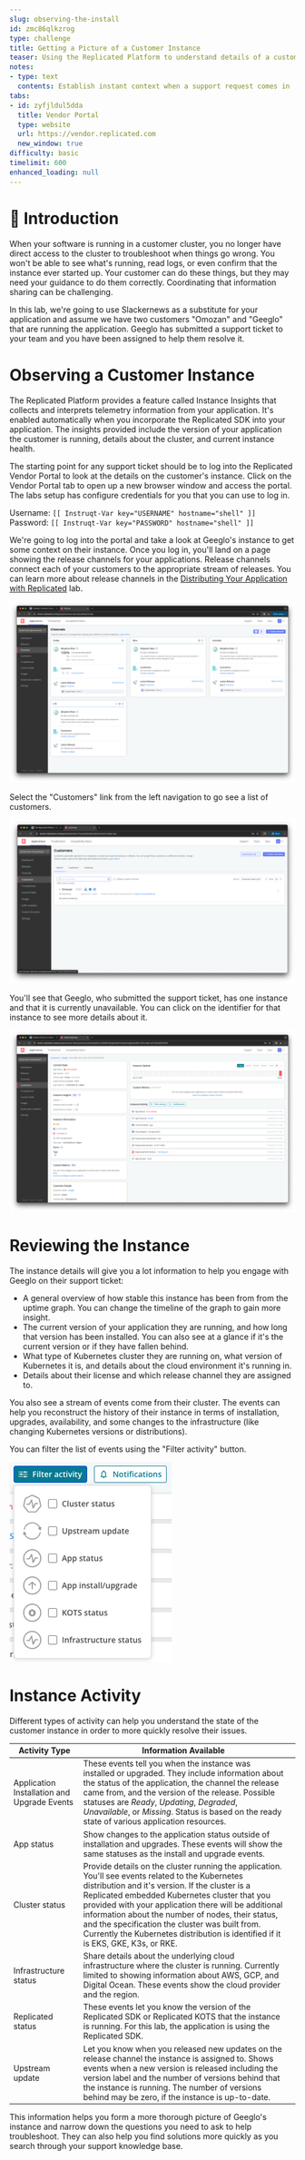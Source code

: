 ```yaml
---
slug: observing-the-install
id: zmc86qlkzrog
type: challenge
title: Getting a Picture of a Customer Instance
teaser: Using the Replicated Platform to understand details of a customer instance
notes:
- type: text
  contents: Establish instant context when a support request comes in
tabs:
- id: zyfjldul5dda
  title: Vendor Portal
  type: website
  url: https://vendor.replicated.com
  new_window: true
difficulty: basic
timelimit: 600
enhanced_loading: null
---
```



👋 Introduction
===============

When your software is running in a customer cluster, you no longer have direct
access to the cluster to troubleshoot when things go wrong. You won't be able
to see what's running, read logs, or even confirm that the instance ever
started up. Your customer can do these things, but they may need your guidance
to do them correctly. Coordinating that information sharing can be
challenging.

In this lab, we're going to use Slackernews as a substitute for your
application and assume we have two customers "Omozan" and "Geeglo" that are
running the application. Geeglo has submitted a support ticket to your team and
you have been assigned to help them resolve it.


Observing a Customer Instance
===============================

The Replicated Platform provides a feature called Instance Insights that
collects and interprets telemetry information from your application. It's
enabled automatically when you incorporate the Replicated SDK into your
application. The insights provided include the version of your application the
customer is running, details about the cluster, and current instance health.

The starting point for any support ticket should be to log into the
Replicated Vendor Portal to look at the details on the customer's instance.
Click on the Vendor Portal tab to open up a new browser window and access the
portal. The labs setup has configure credentials for you that you can use to
log in.

Username: `[[ Instruqt-Var key="USERNAME" hostname="shell" ]]`<br/>
Password: `[[ Instruqt-Var key="PASSWORD" hostname="shell" ]]`

We're going to log into the portal and take a look at Geeglo's instance to get
some context on their instance. Once you log in, you'll land on a page showing
the release channels for your applications. Release channels connect each of
your customers to the appropriate stream of releases. You can learn more about
release channels in the [Distributing Your Application with
Replicated](https://play.instruqt.com/replicated/tracks/distributing-with-replicated)
lab.

![Vendor Portal Landing Page with Release Channels](../assets/vendor-portal-landing.png)

Select the "Customers" link from the left navigation to go see a list of
customers.

![Customers Landing Page with Geeglo Showing an Unavailable Instance](../assets/customers-page.png)

You'll see that Geeglo, who submitted the support ticket, has one instance and
that it is currently unavailable. You can click on the identifier for that
instance to see more details about it.

![Geeglo Instance Details with Uptime Graph and Events](../assets/geeglo-outage.png)

Reviewing the Instance
======================

The instance details will give you a lot information to help you engage with
Geeglo on their support ticket:

* A general overview of how stable this instance has been from from the uptime
  graph. You can change the timeline of the graph to gain more insight.
* The current version of your application they are running, and how long that
  version has been installed. You can also see at a glance if it's the current
  version or if they have fallen behind.
* What type of Kubernetes cluster they are running on, what version of
  Kubernetes it is, and details about the cloud environment it's running in.
* Details about their license and which release channel they are assigned to.

You also see a stream of events come from their cluster. The events can help
you reconstruct the history of their instance in terms of installation,
upgrades, availability, and some changes to the infrastructure (like changing
Kubernetes versions or distributions).

You can filter the list of events using the "Filter activity" button.

![Filter Options for Instance Activity](../assets/event-filters.png)

Instance Activity
=================

Different types of activity can help you understand the state of the customer
instance in order to more quickly resolve their issues.

<table>
<thead>
<tr>
<th>Activity Type</th>
<th>Information Available<th>
</tr>
</thead>
<tbody>
<tr>
<td>Application Installation and Upgrade Events</td><td>These events tell you when the instance was installed or upgraded. They include information about the status of the application, the channel the release came from, and the version of the release. Possible statuses are <em>Ready</em>, <em>Updating</em>, <em>Degraded</em>, <em>Unavailable</em>, or <em>Missing</em>. Status is based on the ready state of various application resources.</td>
</tr>
<tr>
<td>App status</td><td>Show changes to the application status outside of installation and upgrades. These events will show the same statuses as the install and upgrade events.</td>
</tr>
<tr>
<td>Cluster status</td><td>Provide details on the cluster running the application. You'll see events related to the Kubernetes distribution and it's version. If the cluster is a Replicated embedded Kubernetes cluster that you provided with your application there will be additional information about the number of nodes, their status, and the specification the cluster was built from. Currently the Kubernetes distribution is identified if it is EKS, GKE, K3s, or RKE.</td>
</tr>
<tr>
<td>Infrastructure status</td><td>Share details about the underlying cloud infrastructure where the cluster is running. Currently limited to showing information about AWS, GCP, and Digital Ocean. These events show the cloud provider and the region.</td>
</tr>
<tr>
<td>Replicated status</td><td>These events let you know the version of the Replicated SDK or Replicated KOTS that the instance is running. For this lab, the application is using the Replicated SDK.</td>
</tr>
<tr>
<td>Upstream update</td><td>Let you know when you released new updates on the release channel the instance is assigned to. Shows events when a new version is released including the version label and the number of versions behind that the instance is running. The number of versions behind may be zero, if the instance is up-to-date.</td>
</tr>
<tr>
</tbody>
</table>

This information helps you form a more thorough picture of Geeglo's instance and
narrow down the questions you need to ask to help troubleshoot. They can also
help you find solutions more quickly as you search through your support knowledge
base.
